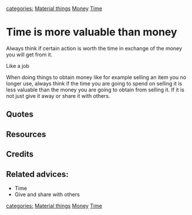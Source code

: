 [categories:](../categories/index.md) [Material things](../categories/Material%20things.md) [Money](../categories/Money.md) [Time](../categories/Time.md)
# Time is more valuable than money

Always think if certain action is worth the time in exchange of the money you will get from it. 

Like a job

When doing things to obtain money like for example selling an item you no longer use, always think if the time you are going to spend on selling it is less valuable than the money you are going to obtain from selling it. If it is not just give it away or share it with others. 



## Quotes

## Resources

## Credits

## Related advices:

- Time
- Give and share with others


[categories:](../categories/index.md) [Material things](../categories/Material%20things.md) [Money](../categories/Money.md) [Time](../categories/Time.md)